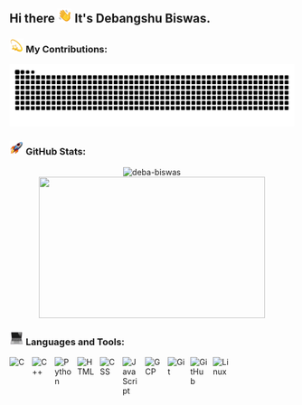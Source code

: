 ## Hi there <img src="https://github.com/deba-biswas/deba-biswas/blob/main/.github/Emojis/Waving%20Hand.webp" alt="Waving Hand" width="25" height="25" /> It's Debangshu Biswas.

### <img src="https://github.com/deba-biswas/deba-biswas/blob/main/.github/Emojis/Dizzy.webp" alt="Dizzy" width="25" height="25" /> My Contributions:

<div align="center">
  
![Snake animation SVG](https://github.com/deba-biswas/deba-biswas/blob/output/github-contribution-grid-snake.svg)

</div>

### <img src="https://github.com/deba-biswas/deba-biswas/blob/main/.github/Emojis/Rocket.webp" alt="Rocket" width="25" height="25" /> GitHub Stats:

<div align="center">
  <img align="center" width="400px" src="https://github-readme-stats.vercel.app/api?username=deba-biswas&theme=highcontrast&show_icons=true&hide_border=false&include_all_commits=false&count_private=false" alt="deba-biswas" />
  <img align="center" height="250px" width="400px"src="https://github-readme-stats.vercel.app/api/top-langs/?username=deba-biswas&theme=highcontrast&hide_border=false" />
</div>

### <img src="https://github.com/deba-biswas/deba-biswas/blob/main/.github/Emojis/Laptop.webp" alt="Laptop" width="25" height="25" /> Languages and Tools:

<div>
<img align="left" alt="C" width="30px" style="padding-right:10px;" src="https://cdn.jsdelivr.net/gh/devicons/devicon@latest/icons/c/c-original.svg" />
<img align="left" alt="C++" width="30px" style="padding-right:10px;" src="https://cdn.jsdelivr.net/gh/devicons/devicon@latest/icons/cplusplus/cplusplus-original.svg" />
<img align="left" alt="Python" width="30px" style="padding-right:10px;" src="https://cdn.jsdelivr.net/gh/devicons/devicon@latest/icons/python/python-original.svg"/>
<img align="left" alt="HTML" width="30px" style="padding-right:10px;" src="https://cdn.jsdelivr.net/gh/devicons/devicon@latest/icons/html5/html5-original.svg" />
<img align="left" alt="CSS" width="30px" style="padding-right:10px;" src="https://cdn.jsdelivr.net/gh/devicons/devicon@latest/icons/css3/css3-original.svg" />
<img align="left" alt="JavaScript" width="30px" style="padding-right:10px;" src="https://cdn.jsdelivr.net/gh/devicons/devicon@latest/icons/javascript/javascript-original.svg" />
<img align="left" alt="GCP" width="30px" style="padding-right:10px;" src="https://cdn.jsdelivr.net/gh/devicons/devicon@latest/icons/googlecloud/googlecloud-original.svg" />
<img align="left" alt="Git" width="30px" style="padding-right:10px;" src="https://cdn.jsdelivr.net/gh/devicons/devicon@latest/icons/git/git-original.svg" />
<img align="left" alt="GitHub" width="30px" style="padding-right:10px;" src="https://cdn.jsdelivr.net/gh/devicons/devicon@latest/icons/github/github-original.svg" />
<img align="left" alt="Linux" width="30px" style="padding-right:10px;" src="https://cdn.jsdelivr.net/gh/devicons/devicon@latest/icons/linux/linux-original.svg" />
</div>
<br />
